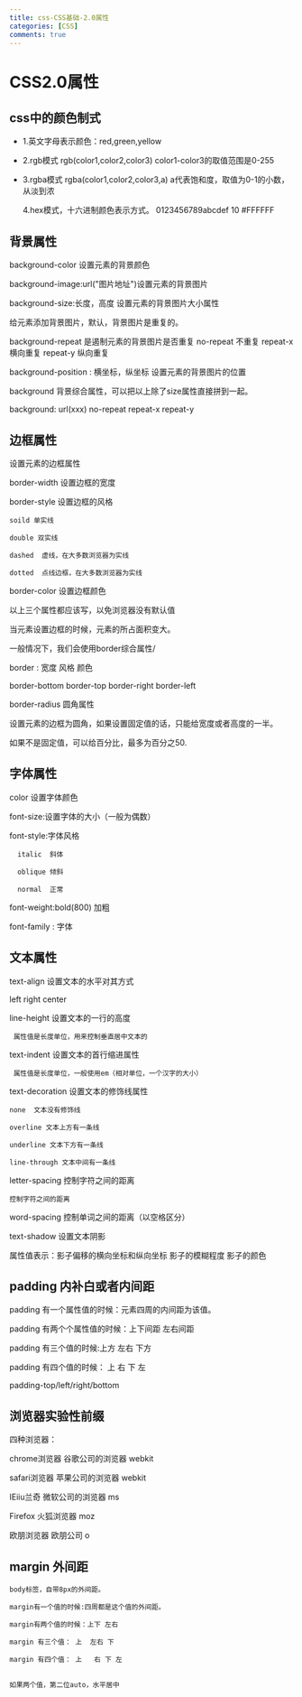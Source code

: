 ```yaml
---
title: css-CSS基础-2.0属性
categories: [CSS]
comments: true
---
```

# CSS2.0属性

## css中的颜色制式

- 1.英文字母表示颜色：red,green,yellow

- 2.rgb模式 rgb(color1,color2,color3)
  color1-color3的取值范围是0-255

- 3.rgba模式 rgba(color1,color2,color3,a)
  a代表饱和度，取值为0-1的小数，从淡到浓

  4.hex模式，十六进制颜色表示方式。
    0123456789abcdef   10
    #FFFFFF

## 背景属性

  background-color  设置元素的背景颜色

  background-image:url("图片地址")设置元素的背景图片

  background-size:长度，高度 设置元素的背景图片大小属性

  给元素添加背景图片，默认，背景图片是重复的。

  background-repeat  是遏制元素的背景图片是否重复
    no-repeat 不重复
    repeat-x  横向重复
    repeat-y  纵向重复
  
  background-position : 横坐标，纵坐标  设置元素的背景图片的位置


  background 背景综合属性，可以把以上除了size属性直接拼到一起。
  
  background: url(xxx) no-repeat repeat-x repeat-y






## 边框属性
  
  设置元素的边框属性

  border-width  设置边框的宽度

  border-style  设置边框的风格

    soild 单实线

    double 双实线

    dashed  虚线，在大多数浏览器为实线

    dotted  点线边框，在大多数浏览器为实线
  
  border-color  设置边框颜色

  以上三个属性都应该写，以免浏览器没有默认值

  当元素设置边框的时候，元素的所占面积变大。

  一般情况下，我们会使用border综合属性/

  border : 宽度 风格 颜色


  border-bottom border-top border-right border-left
  
  border-radius  圆角属性

  设置元素的边框为圆角，如果设置固定值的话，只能给宽度或者高度的一半。
  
  如果不是固定值，可以给百分比，最多为百分之50.
    
## 字体属性

  color 设置字体颜色

  font-size:设置字体的大小（一般为偶数）
  
  font-style:字体风格

      italic  斜体

      oblique 倾斜

      normal  正常

   font-weight:bold(800) 加粗
   
   font-family : 字体

## 文本属性

 text-align 设置文本的水平对其方式

 left right center

 line-height 设置文本的一行的高度

     属性值是长度单位，用来控制垂直居中文本的

text-indent 设置文本的首行缩进属性

     属性值是长度单位，一般使用em（相对单位，一个汉字的大小）

text-decoration 设置文本的修饰线属性

    none  文本没有修饰线

    overline 文本上方有一条线

    underline 文本下方有一条线

    line-through 文本中间有一条线


letter-spacing 控制字符之间的距离

    控制字符之间的距离

word-spacing 控制单词之间的距离（以空格区分）

  text-shadow 设置文本阴影

  属性值表示：影子偏移的横向坐标和纵向坐标 影子的模糊程度  影子的颜色


## padding 内补白或者内间距

  padding 有一个属性值的时候：元素四周的内间距为该值。

  padding 有两个个属性值的时候：上下间距 左右间距

  padding  有三个值的时候:上方 左右  下方

  padding 有四个值的时候： 上 右  下 左
  
  padding-top/left/right/bottom
  

## 浏览器实验性前缀

  四种浏览器：

  chrome浏览器  谷歌公司的浏览器 webkit

  safari浏览器  苹果公司的浏览器 webkit

  IEiiu兰奇    微软公司的浏览器 ms

  Firefox   火狐浏览器   moz

  欧朋浏览器   欧朋公司   o

  ## margin 外间距
  
    body标签，自带8px的外间距。

    margin有一个值的时候:四周都是这个值的外间距。

    margin有两个值的时候：上下 左右

    margin 有三个值： 上  左右 下

    margin 有四个值： 上   右 下 左
    

    如果两个值，第二位auto，水平居中

